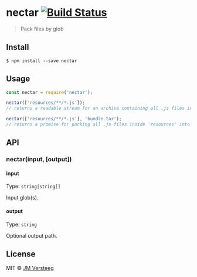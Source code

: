 # nectar [![Build Status](https://travis-ci.org/jmversteeg/nectar.svg?branch=master)](https://travis-ci.org/jmversteeg/nectar)

> Pack files by glob


## Install

```
$ npm install --save nectar
```


## Usage

```js
const nectar = require('nectar');

nectar(['resources/**/*.js']);
// returns a readable stream for an archive containing all .js files inside 'resources'

nectar(['resources/**/*.js'], 'bundle.tar');
// returns a promise for packing all .js files inside 'resources' into 'bundle.tar'
```


## API

### nectar(input, [output])

#### input

Type: `string|string[]`

Input glob(s).

#### output

Type: `string`

Optional output path.

## License

MIT © [JM Versteeg](http://github.com/jmversteeg)

